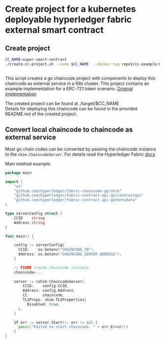 # Create project for a kubernetes deployable hyperledger fabric external smart contract

## Create project
```bash
CC_NAME=super-smart-contract
./create-cc-project.sh --name $CC_NAME  --docker-tag repo1/cc-example:0.1
```

##  



This script creates a go chaincode project with components to deploy this chaincode as external service in a K8s cluster.
This project contains an example implementation for a ERC-721 token scenario.
[Original implementation]((https://github.com/hyperledger/fabric-samples/tree/main/token-erc-721))  

The created project can be found at ./target/$CC_NAME  
Details for deploying this chaincode can be found in the provided README.md of the created project.

## Convert local chaincode to chaincode as external service
Most go chain codes can be converted by passing the chaincode instance to the ```shim.ChaincodeServer```.
For details read the Hyperledger Fabric [docs](https://hyperledger-fabric.readthedocs.io/en/release-2.2/cc_service.html)  

Main method example:
```go
package main

import (
	"os"
	"github.com/hyperledger/fabric-chaincode-go/shim"
	"github.com/hyperledger/fabric-contract-api-go/contractapi"
	"github.com/hyperledger/fabric-contract-api-go/metadata"
)

type serverConfig struct {
	CCID    string
	Address string
}

func main() {

    config := serverConfig{
      CCID:    os.Getenv("CHAINCODE_ID"),
      Address: os.Getenv("CHAINCODE_SERVER_ADDRESS"),
    }

    // FIXME create chaincode instance
    chaincode=...
    
    server := &shim.ChaincodeServer{
        CCID:    config.CCID,
        Address: config.Address,
        CC:      chaincode,
        TLSProps: shim.TLSProperties{
          Disabled: true,
      },
    }

    if err := server.Start(); err != nil {
      panic("Failed to start chaincode. " + err.Error())
    }
}
```
